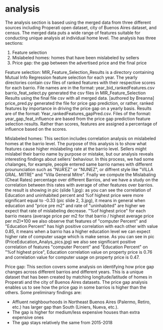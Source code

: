 # analysis

The analysis section is based using the merged data from three different sources including Properati open dataset, city of Buenos Aires dataset, and census. The merged data puts a wide range of features suitable for conducting unique analysis at individual home level. The analysis has three sections:
1) Feature selection
2) Mislabeled homes: homes that have been mislabeled by sellers
3) Price gap: the gap between the advertised price and the final price

Feature selection:
MIR_Feature_Selection_Results is a directory containing Mutual Info Regression feature selection for each year. The yearly directories contain csv files of ranked features with their respective scores for each barrio. File names are in the format: year_bid_rankedFeatures.csv
barrio_feat_select.py generated the csv files in MIR_Feature_Selection Results using the final file csv with all merged data. [authored by Breanna]
price_pred.py generated the file for price gap prediction, or rather, ranked features by importance in driving the price gap on a yearly basis. Results are of the format: Year_rankedFeatures_gapPred.csv. 
Files of the format: year_gap_feat_influence are based from the price gap prediction feature selection results. Rather than scores, features are assigned a percentage of influence based on the scores. 

Mislabeled homes:
This section includes correlation analysis on mislabeled homes at the barrio level. The purpose of this analysis is to show what features cause higher mislabeling rate at the barrio level. Sellers might mislabel their barrio name by purpose or mistake, but our analysis reveals interesting findings about sellers' behaviour. In this process, we had some chalanges, for example, people entered same barrio names with different proununciation such as "NUÃ‘EZ" or "NUNEZ", or diffrent style like "VILLA GRAL. MITRE" and "Villa General Mitre". Fnally we compute the Mislabaling (Cheat Rates) percentage over different Barrios, and we have a study on the correlation between this rates with average of other features over barrios. the result is showing in pic (slide 1.jpg):
as you can see the correlation of Education and uninhabited percent and %of highest price were more significant equal to -0.33 (pic slide 2, 3.jpg), it means in general when education and "price pre m2" and rate of "uninhabited" are higher we expect that rate of mislabeling decrease. 
"%of highest price" for each barrio means (average price per m2 for that barrio / highest average price per m2)*100 
we also observe that features of "computer Percent" and "Education Percent" has high positive correlation with each other with value 0.85, it means when a barrio has a higher education level we can expect higher rate of computer usage which is make sense. 
As you can see in pic (PriceEducation_Analys_pics.jpg) we also see significant positive correlation of features "computer Percent" and "Education Percent" on "%of highest price", Education correlation value on property price is 0.76 and correlation value for computer usage on property price is 0.47.


Price gap:
This section covers some analysis on identifying how price gap changes across different barrios and different years. This is a unique dataset that has been created by matching longitude/latitude of homes in Properati and the city of Buenos Aires datasets. The price gap analysis enables us to see how the price gap in some barrios is higher than the others. Some preliminary findings are:
- Affluent neighbourhoods in Northeast Buenos Aires (Palermo, Retiro, etc.) has larger gap than South (Liniers, Nueva, etc.).
- The gap is higher for medium/less expensive houses than extra expensive ones
- The gap stays relatively the same from 2015-2018


